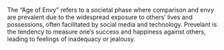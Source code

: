 The “Age of Envy” refers to a societal phase where comparison and envy are prevalent due to the widespread exposure to others’ lives and possessions, often facilitated by social media and technology. Prevelant is the tendency to measure one’s success and happiness against others, leading to feelings of inadequacy or jealousy.